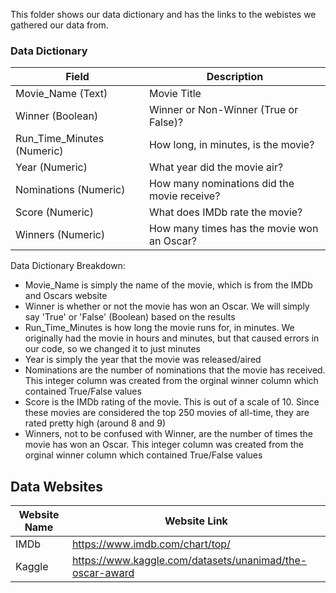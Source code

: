 This folder shows our data dictionary and has the links to the webistes we gathered our data from.

### Data Dictionary
| Field | Description |
| ------ | ------ |
| Movie_Name (Text) | Movie Title |
| Winner (Boolean) | Winner or Non-Winner (True or False)? |
| Run_Time_Minutes (Numeric) | How long, in minutes, is the movie? |
| Year (Numeric) | What year did the movie air? |
| Nominations (Numeric) | How many nominations did the movie receive? |
| Score (Numeric) | What does IMDb rate the movie? |
| Winners (Numeric) | How many times has the movie won an Oscar? |

Data Dictionary Breakdown:
- Movie_Name is simply the name of the movie, which is from the IMDb and Oscars website
- Winner is whether or not the movie has won an Oscar. We will simply say 'True' or 'False' (Boolean) based on the results
- Run_Time_Minutes is how long the movie runs for, in minutes. We originally had the movie in hours and minutes, but that caused errors in our code, so we changed it to just minutes
- Year is simply the year that the movie was released/aired
- Nominations are the number of nominations that the movie has received. This integer column was created from the orginal winner column which contained True/False values
- Score is the IMDb rating of the movie. This is out of a scale of 10. Since these movies are considered the top 250 movies of all-time, they are rated pretty high (around 8 and 9)
- Winners, not to be confused with Winner, are the number of times the movie has won an Oscar. This integer column was created from the orginal winner column which contained True/False values

## Data Websites
| Website Name | Website Link |
| ------ | ------ |
| IMDb | https://www.imdb.com/chart/top/ |
| Kaggle | https://www.kaggle.com/datasets/unanimad/the-oscar-award |

